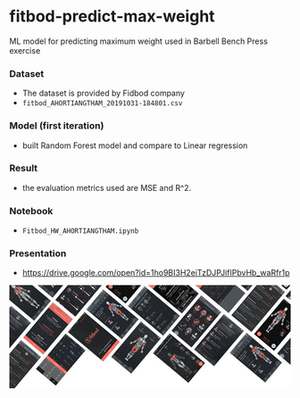 # fitbod-predict-max-weight
ML model for predicting maximum weight used in Barbell Bench Press exercise 

### Dataset
  - The dataset is provided by Fidbod company
  - `fitbod_AHORTIANGTHAM_20191031-184801.csv`

### Model (first iteration)
  - built Random Forest model and compare to Linear regression

### Result
  - the evaluation metrics used are MSE and R^2.
   
### Notebook 
  - `Fitbod_HW_AHORTIANGTHAM.ipynb`

### Presentation
  - https://drive.google.com/open?id=1ho9BI3H2eiTzDJPJifIPbvHb_waRfr1p


<img src="0_images/image_fb.png">
